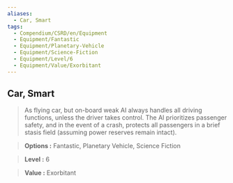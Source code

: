 ```yaml
---
aliases:
  - Car, Smart
tags:
  - Compendium/CSRD/en/Equipment
  - Equipment/Fantastic
  - Equipment/Planetary-Vehicle
  - Equipment/Science-Fiction
  - Equipment/Level/6
  - Equipment/Value/Exorbitant
---
```

  
    
## Car, Smart    
    
>As flying car, but on-board weak AI always handles all driving functions, unless the driver takes control. The AI prioritizes passenger safety, and in the event of a crash, protects all passengers in a brief stasis field (assuming power reserves remain intact).    
> **Options :** Fantastic, Planetary Vehicle, Science Fiction    
> **Level :** 6    
> **Value :** Exorbitant